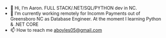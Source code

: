 - 👋 Hi, I’m Aaron. FULL STACK/.NET/SQL/PYTHON dev in NC.
- 🌱 I’m currently working remotely for Incomm Payments out of Greensboro NC as Database Engineer. At the moment I learning Python & .NET CORE
- 📫 How to reach me aboyles05@gmail.com

<!---
aaronb05/aaronb05 is a ✨ special ✨ repository because its `README.md` (this file) appears on your GitHub profile.
You can click the Preview link to take a look at your changes.
--->
